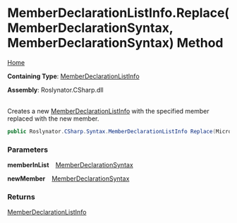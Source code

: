 # MemberDeclarationListInfo\.Replace\(MemberDeclarationSyntax, MemberDeclarationSyntax\) Method

[Home](../../../../../README.md)

**Containing Type**: [MemberDeclarationListInfo](../README.md)

**Assembly**: Roslynator\.CSharp\.dll

\
Creates a new [MemberDeclarationListInfo](../README.md) with the specified member replaced with the new member\.

```csharp
public Roslynator.CSharp.Syntax.MemberDeclarationListInfo Replace(Microsoft.CodeAnalysis.CSharp.Syntax.MemberDeclarationSyntax memberInList, Microsoft.CodeAnalysis.CSharp.Syntax.MemberDeclarationSyntax newMember)
```

### Parameters

**memberInList** &ensp; [MemberDeclarationSyntax](https://docs.microsoft.com/en-us/dotnet/api/microsoft.codeanalysis.csharp.syntax.memberdeclarationsyntax)

**newMember** &ensp; [MemberDeclarationSyntax](https://docs.microsoft.com/en-us/dotnet/api/microsoft.codeanalysis.csharp.syntax.memberdeclarationsyntax)

### Returns

[MemberDeclarationListInfo](../README.md)

